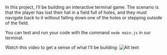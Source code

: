 In this project, I’ll be building an interactive terminal game. The scenario is that the player has lost their hat in a field full of holes, and they must navigate back to it without falling down one of the holes or stepping outside of the field.

You can test and run your code with the command ```node main.js``` in our terminal.

Watch this video to get a sense of what I’ll be building:
![Alt text](./images/find-your-hat-demo.gif)